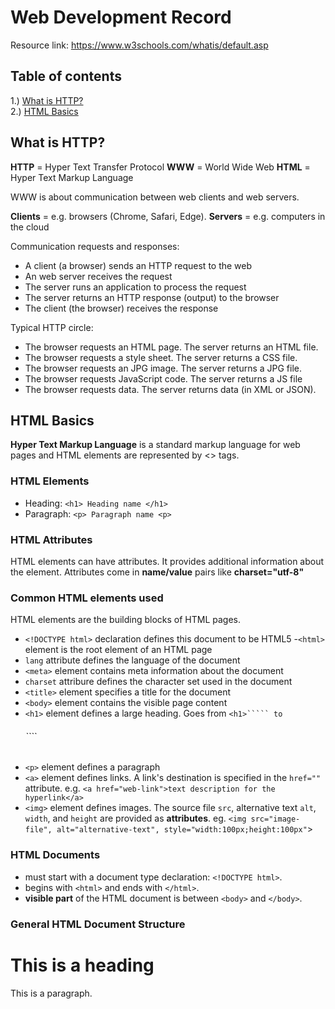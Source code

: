 # Web Development Record
Resource link: https://www.w3schools.com/whatis/default.asp

## Table of contents
1.) [What is HTTP?](##http)\
2.) [HTML Basics](##html)



## <a name="http"> What is HTTP? </a>
**HTTP** = Hyper Text Transfer Protocol
**WWW** = World Wide Web
**HTML** = Hyper Text Markup Language

WWW is about communication between web clients and web servers.

**Clients** = e.g. browsers (Chrome, Safari, Edge).
**Servers** = e.g. computers in the cloud

Communication requests and responses:
- A client (a browser) sends an HTTP request to the web
- An web server receives the request
- The server runs an application to process the request
- The server returns an HTTP response (output) to the browser
- The client (the browser) receives the response

Typical HTTP circle:
- The browser requests an HTML page. The server returns an HTML file.
- The browser requests a style sheet. The server returns a CSS file.
- The browser requests an JPG image. The server returns a JPG file.
- The browser requests JavaScript code. The server returns a JS file
- The browser requests data. The server returns data (in XML or JSON).


## <a name="html"> HTML Basics </a>
**Hyper Text Markup Language** is a standard markup language for web pages and HTML elements are represented by <> tags.

### HTML Elements
- Heading: ````<h1> Heading name </h1>````
- Paragraph: ````<p> Paragraph name <p>````

### HTML Attributes
HTML elements can have attributes. It provides additional information about the element. Attributes come in **name/value** pairs like **charset="utf-8"**

### Common HTML elements used
HTML elements are the building blocks of HTML pages.

- ````<!DOCTYPE html>```` declaration defines this document to be HTML5
-````<html>```` element is the root element of an HTML page
- ````lang```` attribute  defines the language of the document
- ````<meta>```` element contains meta information about the document
- ````charset```` attribure defines the character set used in the document
- ````<title>```` element specifies a title for the document
- ````<body>```` element contains the visible page content
- ````<h1>```` element defines a large heading. Goes from ````<h1>````` to ````<h6>````
- ````<p>```` element defines a paragraph
- ````<a>```` element defines links. A link's destination is specified in the ````href=""```` attribute. e.g. ````<a href="web-link">text description for the hyperlink</a>````
- ````<img>```` element defines images. The source file ````src````, alternative text ````alt````, ````width````, and ````height```` are provided as **attributes**. eg. ````<img src="image-file", alt="alternative-text", style="width:100px;height:100px"````>

### HTML Documents
- must start with a document type declaration: ````<!DOCTYPE html>````.
- begins with ````<html>```` and ends with ````</html>````.
- **visible part** of the HTML document is between ````<body>```` and ````</body>````.

### General HTML Document Structure
<html>
  <head>
    <title>Page title</title>
    </head>
  <body>
    <h1>This is a heading</h1>
    <p>This is a paragraph.</p>
  </body>
</html>
